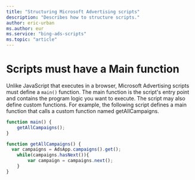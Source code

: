 ```yaml
---
title: "Structuring Microsoft Advertising scripts"
description: "Describes how to structure scripts."
author: eric-urban
ms.author: eur
ms.service: "bing-ads-scripts"
ms.topic: "article"
---
```


# Scripts must have a Main function

Unlike JavaScript that executes in a browser, Microsoft Advertising scripts must define a `main()` function. The main function is the script's entry point and contains the program logic you want to execute. The script may also define custom functions. For example, the following script defines a main function that calls a custom function named getAllCampaigns.

```javascript
function main() {
    getAllCampaigns();
}

function getAllCampaigns() {
  var campaigns = AdsApp.campaigns().get();
    while(campaigns.hasNext()){
        var campaign = campaigns.next();
    }
}
```

